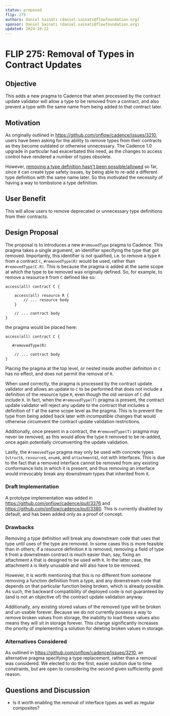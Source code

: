 ```yaml
---
status: proposed
flip: 275 
authors: Daniel Sainati (daniel.sainati@flowfoundation.org)
sponsor: Daniel Sainati (daniel.sainati@flowfoundation.org)
updated: 2024-10-22
---
```


# FLIP 275: Removal of Types in Contract Updates

## Objective

This adds a new pragma to Cadence that when processed by the contract update validator will
allow a type to be removed from a contract, and also prevent a type with the same name from being
added to that contract later. 

## Motivation

As originally outlined in https://github.com/onflow/cadence/issues/3210, users have been asking for
the ability to remove types from their contracts as they become outdated or otherwise unnecessary. 
The Cadence 1.0 upgrade in particular had exacerbated this need, as the changes to access control have
rendered a number of types obsolete.

However, [removing a type definition hasn't been possible/allowed](https://cadence-lang.org/docs/language/contract-updatability#invalid-changes-2)
so far, since it can create type safety issues, by being able to re-add a different type definition with the same name later.
So this motivated the necessity of having a way to tombstone a type definition.

## User Benefit

This will allow users to remove deprecated or unnecessary type definitions from their contracts.

## Design Proposal

The proposal is to introduces a new `#removedType` pragma to Cadence.
This pragma takes a single argument, an identifier specifying the type that got removed. 
Importantly, this identifier is not qualified, i.e. to remove a type `R` from a contract `C`, `#removedType(R)`
would be used, rather than `#removedType(C.R)`.
This is because the pragma is added at the same scope at which the type to be removed was originally defined. 
So, for example, to remove a resource `R` from `C` defined like so:

```cadence
access(all) contract C {

    access(all) resource R {
        // ... resource body
    }

    // ... contract body
}
```

the pragma would be placed here:

```cadence
access(all) contract C {

   #removedType(R)
   
    // ... contract body
}
```

Placing the pragma at the top level, or nested inside another definition in `C` has no effect, and does not permit the removal of `R`.

When used correctly, the pragma is processed by the contract update validator and allows an update to `C` to be 
performed that does not include a definition of the resource type `R`, even though the old version of `C` did include `R`.
In fact, when the `#removedType(T)` pragma is present, the contract update validator will reject any update to the 
contract that includes a definition of `T` at the same scope level as the pragma.
This is to prevent the type from being added back later with incompatible changes that would otherwise circumvent the
contract update validation restrictions.

Additionally, once present in a contract, the `#removedType(T)` pragma may never be removed, as this would allow the type
it removed to be re-added, once again potentially circumventing the update validation. 

Lastly, the `#removedType` pragma may only be used with concrete types (`struct`s, `resource`s, `enum`s, and `attachment`s),
not with interfaces. 
This is due to the fact that a removed interface cannot be removed from any existing conformance lists in which it is present,
and thus removing an interface would irrevocably break any downstream types that inherited from it. 

### Draft Implementation

A prototype implementation was added in https://github.com/onflow/cadence/pull/3376 and https://github.com/onflow/cadence/pull/3380.
This is currently disabled by default, and has been added only as a proof of concept.

### Drawbacks

Removing a type definition will break any downstream code that uses that type until uses of the type are removed.
In some cases this is more feasible than in others; if a resource definition `R` is removed, removing a field of type
`R` from a downstream contract is much easier than, say, fixing an attachment `A` that is designed to be used with `R`.
In the latter case, the attachment `A` is likely unusable and will also have to be removed.

However, it is worth mentioning that this is no different from someone removing a function definition from a type,
and any downstream code that depends on that particular function being broken, which is already possible. 
As such, the backward compatibility of deployed code is not guaranteed by (and is not an objective of) the contract
update validation anyway.

Additionally, any existing stored values of the removed type will be broken and un-usable forever. 
Because we do not currently possess a way to remove broken values from storage, the inability to load these values also
means they will sit in storage forever.
This change significantly increases the priority of implementing a solution for deleting broken values in storage. 

### Alternatives Considered

As outlined in https://github.com/onflow/cadence/issues/3210, an alternative pragma specifying a type replacement, 
rather than a removal was considered. We elected to do the first, easier solution due to time constraints, but are open 
to considering the second given sufficiently good reason. 

## Questions and Discussion

* Is it worth enabling the removal of interface types as well as regular composites?
